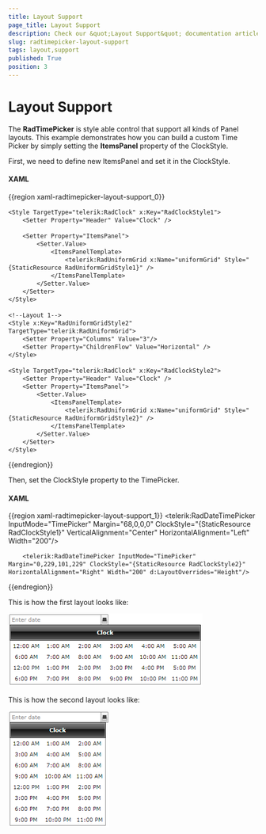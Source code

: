 ```yaml
---
title: Layout Support
page_title: Layout Support
description: Check our &quot;Layout Support&quot; documentation article for the RadTimePicker {{ site.framework_name }} control.
slug: radtimepicker-layout-support
tags: layout,support
published: True
position: 3
---
```


# Layout Support

The __RadTimePicker__  is style able control that support all kinds of Panel layouts. This example demonstrates how you can build a custom Time Picker by simply setting the __ItemsPanel__ property of the ClockStyle.

First, we need to define new ItemsPanel and set it in the ClockStyle.

#### __XAML__

{{region xaml-radtimepicker-layout-support_0}}
	<!--Layout 1-->
	<Style x:Key="RadUniformGridStyle1" TargetType="telerik:RadUniformGrid">
	    <Setter Property="Rows" Value="4"/>
	    <Setter Property="ChildrenFlow" Value="Horizontal" />
	</Style>
	
	<Style TargetType="telerik:RadClock" x:Key="RadClockStyle1">
	    <Setter Property="Header" Value="Clock" />
	
	    <Setter Property="ItemsPanel">
	        <Setter.Value>
	            <ItemsPanelTemplate>
	                <telerik:RadUniformGrid x:Name="uniformGrid" Style="{StaticResource RadUniformGridStyle1}" />
	            </ItemsPanelTemplate>
	        </Setter.Value>
	    </Setter>
	</Style>
	
	<!--Layout 1-->
	<Style x:Key="RadUniformGridStyle2" TargetType="telerik:RadUniformGrid">
	    <Setter Property="Columns" Value="3"/>
	    <Setter Property="ChildrenFlow" Value="Horizontal" />
	</Style>
	
	<Style TargetType="telerik:RadClock" x:Key="RadClockStyle2">
	    <Setter Property="Header" Value="Clock" />
	    <Setter Property="ItemsPanel">
	        <Setter.Value>
	            <ItemsPanelTemplate>
	                <telerik:RadUniformGrid x:Name="uniformGrid" Style="{StaticResource RadUniformGridStyle2}" />
	            </ItemsPanelTemplate>
	        </Setter.Value>
	    </Setter>
	</Style>
{{endregion}}

Then, set the ClockStyle property to the TimePicker.

#### __XAML__

{{region xaml-radtimepicker-layout-support_1}}
	<Grid x:Name="LayoutRoot" Background="White">
	    <telerik:RadDateTimePicker InputMode="TimePicker" Margin="68,0,0,0" ClockStyle="{StaticResource RadClockStyle1}"
	VerticalAlignment="Center" HorizontalAlignment="Left" Width="200"/>
	
	    <telerik:RadDateTimePicker InputMode="TimePicker" Margin="0,229,101,229" ClockStyle="{StaticResource RadClockStyle2}" 
	HorizontalAlignment="Right" Width="200" d:LayoutOverrides="Height"/>
{{endregion}}

This is how the first layout looks like:

![Time Picker Layout 1](images/TimePicker_Layout1.png)

This is how the second layout looks like:

![Time Picker Layout 2](images/TimePicker_Layout2.png)
